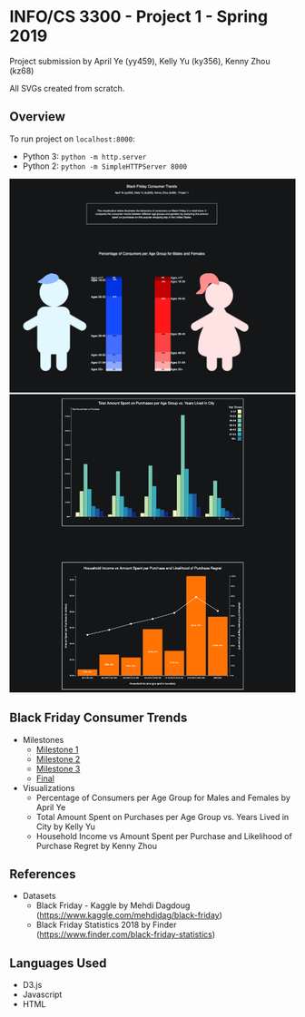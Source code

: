 # INFO/CS 3300 - Project 1 - Spring 2019
Project submission by April Ye (yy459), Kelly Yu (ky356), Kenny Zhou (kz68)
<!-- The visualizations in this project illustrate the behaviors of consumers on Black Friday in a retail store. It compares the consumer trends between different age groups and genders by analyzing the amount spent on purchases on this popular shopping day in the United States. -->

All SVGs created from scratch.

## Overview
To run project on ```localhost:8000```:

- Python 3: ```python -m http.server```
- Python 2: ```python -m SimpleHTTPServer 8000```

![vis1](vis1.png)
![vis2and3](vis2.png)

## Black Friday Consumer Trends
- Milestones
  - [Milestone 1](p1m1.pdf)
  - [Milestone 2](p1m2.pdf)
  - [Milestone 3](p1m3.pdf)
  - [Final](p1fin.pdf)
- Visualizations
  - Percentage of Consumers per Age Group for Males and Females by April Ye
  - Total Amount Spent on Purchases per Age Group vs. Years Lived in City by Kelly Yu
  - Household Income vs Amount Spent per Purchase and Likelihood of Purchase Regret by Kenny Zhou

## References
- Datasets
  - Black Friday - Kaggle by Mehdi Dagdoug (https://www.kaggle.com/mehdidag/black-friday)
  - Black Friday Statistics 2018 by Finder (https://www.finder.com/black-friday-statistics)
  
## Languages Used
- D3.js
- Javascript
- HTML
